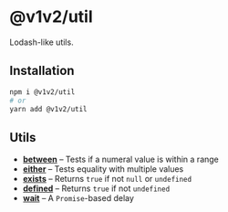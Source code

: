 # @v1v2/util

Lodash-like utils.

## Installation

```sh
npm i @v1v2/util
# or
yarn add @v1v2/util
```

## Utils

- [**between**](src/between#readme) – Tests if a numeral value is within a range
- [**either**](src/either#readme) – Tests equality with multiple values
- [**exists**](src/exists#readme) – Returns `true` if not `null` or `undefined`
- [**defined**](src/defined#readme) – Returns `true` if not `undefined`
- [**wait**](src/wait#readme) – A `Promise`-based delay
